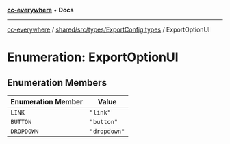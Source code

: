[**cc-everywhere**](../../../../../index.md) • **Docs**

***

[cc-everywhere](../../../../../index.md) / [shared/src/types/ExportConfig.types](../index.md) / ExportOptionUI

# Enumeration: ExportOptionUI

## Enumeration Members

| Enumeration Member | Value |
| ------ | ------ |
| `LINK` | `"link"` |
| `BUTTON` | `"button"` |
| `DROPDOWN` | `"dropdown"` |
